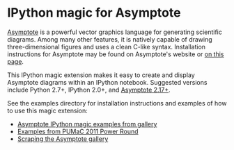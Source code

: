 IPython magic for Asymptote
===========================

[Asymptote](http://asymptote.sourceforge.net/) is a powerful vector graphics
language for generating scientific diagrams. Among many other features,
it is natively capable of drawing three-dimensional figures and uses a clean C-like syntax.
Installation instructions for Asymptote may be found on Asymptote's website or 
[on this page](http://www.artofproblemsolving.com/Wiki/index.php/Asymptote:_Getting_Started/Windows/Downloads_and_Installation).

This IPython magic extension makes it easy to create and display Asymptote diagrams within an IPython notebook.
Suggested versions include Python 2.7+, IPython 2.0+, and [Asymptote 2.17+](http://asymptote.sourceforge.net/).

See the examples directory for installation instructions and examples of how to use this magic extension:
* [Asymptote IPython magic examples from gallery](http://nbviewer.ipython.org/github/azjps/ipython-asymptote/blob/master/examples/asymptote_magic_examples.ipynb)
* [Examples from PUMaC 2011 Power Round](http://nbviewer.ipython.org/github/azjps/ipython-asymptote/blob/master/examples/pumac_power_round_2011.ipynb)
* [Scraping the Asymptote gallery](http://nbviewer.ipython.org/github/azjps/ipython-asymptote/blob/master/examples/scrape_asymptote_gallery.ipynb)


